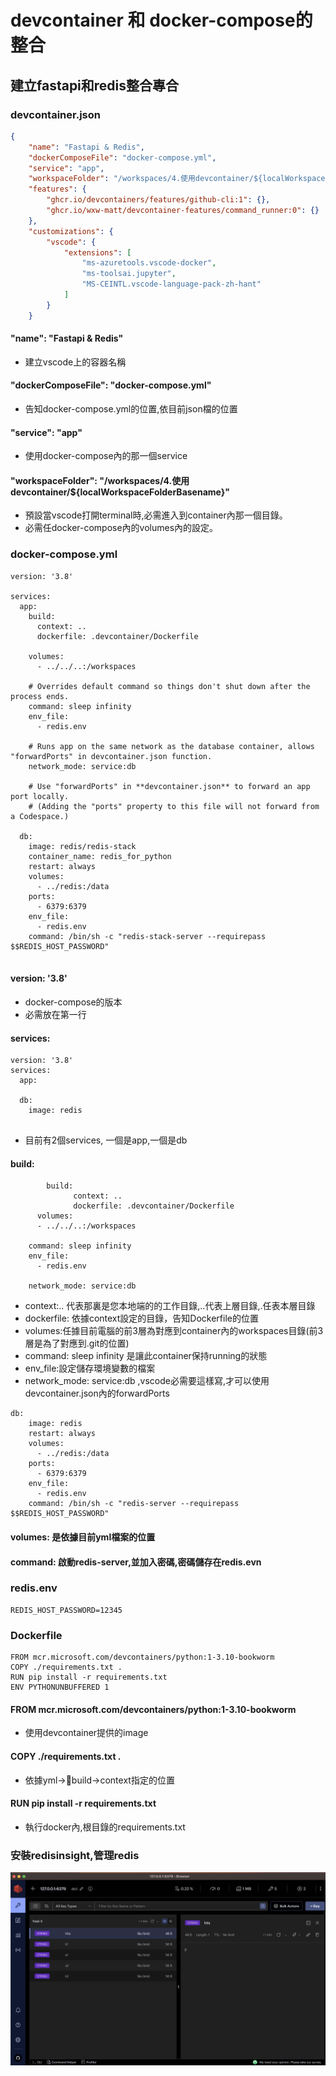 # devcontainer 和 docker-compose的整合
## 建立fastapi和redis整合專合
### devcontainer.json

```json
{
	"name": "Fastapi & Redis",
	"dockerComposeFile": "docker-compose.yml",
	"service": "app",
	"workspaceFolder": "/workspaces/4.使用devcontainer/${localWorkspaceFolderBasename}",
	"features": {
		"ghcr.io/devcontainers/features/github-cli:1": {},
		"ghcr.io/wxw-matt/devcontainer-features/command_runner:0": {}
	},
	"customizations": {
		"vscode": {
			"extensions": [
				"ms-azuretools.vscode-docker",
				"ms-toolsai.jupyter",
				"MS-CEINTL.vscode-language-pack-zh-hant"
			]
		}
	}

```

#### "name": "Fastapi & Redis"
- 建立vscode上的容器名稱

#### "dockerComposeFile": "docker-compose.yml"
- 告知docker-compose.yml的位置,依目前json檔的位置

#### "service": "app"
- 使用docker-compose內的那一個service

#### "workspaceFolder": "/workspaces/4.使用devcontainer/${localWorkspaceFolderBasename}"

- 預設當vscode打開terminal時,必需進入到container內那一個目錄。
- 必需任docker-compose內的volumes內的設定。

### docker-compose.yml
 
```
version: '3.8'

services:
  app:
    build:
      context: ..
      dockerfile: .devcontainer/Dockerfile

    volumes:
      - ../../..:/workspaces

    # Overrides default command so things don't shut down after the process ends.
    command: sleep infinity
    env_file:
      - redis.env

    # Runs app on the same network as the database container, allows "forwardPorts" in devcontainer.json function.
    network_mode: service:db

    # Use "forwardPorts" in **devcontainer.json** to forward an app port locally.
    # (Adding the "ports" property to this file will not forward from a Codespace.)

  db:
    image: redis/redis-stack
    container_name: redis_for_python
    restart: always        
    volumes:
      - ../redis:/data
    ports:
      - 6379:6379 
    env_file:
      - redis.env     
    command: /bin/sh -c "redis-stack-server --requirepass $$REDIS_HOST_PASSWORD"
    
```



#### version: '3.8'
- docker-compose的版本
- 必需放在第一行

#### services:

```
version: '3.8'
services:
  app:
    
  db:
    image: redis    
    
``` 

- 目前有2個services, 一個是app,一個是db

#### build:

```
		build:
		      context: ..
		      dockerfile: .devcontainer/Dockerfile
	  volumes:
      - ../../..:/workspaces
      
    command: sleep infinity
    env_file:
      - redis.env
    
    network_mode: service:db
```

- context:.. 代表那裏是您本地端的的工作目錄,..代表上層目錄,.任表本層目錄
- dockerfile: 依據context設定的目錄，告知Dockerfile的位置
- volumes:任據目前電腦的前3層為對應到container內的workspaces目錄(前3層是為了對應到.git的位置)
- command: sleep infinity 是讓此container保持running的狀態
- env_file:設定儲存環境變數的檔案
- network_mode: service:db ,vscode必需要這樣寫,才可以使用devcontainer.json內的forwardPorts


```
db:
    image: redis
    restart: always        
    volumes:
      - ../redis:/data
    ports:
      - 6379:6379 
    env_file:
      - redis.env     
    command: /bin/sh -c "redis-server --requirepass $$REDIS_HOST_PASSWORD"
```

#### volumes: 是依據目前yml檔案的位置
#### command: 啟動redis-server,並加入密碼,密碼儲存在redis.evn

### redis.env

```
REDIS_HOST_PASSWORD=12345
```

### Dockerfile

```
FROM mcr.microsoft.com/devcontainers/python:1-3.10-bookworm
COPY ./requirements.txt .
RUN pip install -r requirements.txt
ENV PYTHONUNBUFFERED 1
```

#### FROM mcr.microsoft.com/devcontainers/python:1-3.10-bookworm
- 使用devcontainer提供的image

#### COPY ./requirements.txt .
- 依據yml->build->context指定的位置

#### RUN pip install -r requirements.txt
- 執行docker內,根目錄的requirements.txt

### 安裝redisinsight,管理redis
![](./images/pic1.png)


      


